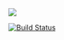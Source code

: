 <img src="https://img.shields.io/badge/code%20style-black-000000.svg">

[![Build Status](https://dev.azure.com/laike9m/laike9m/_apis/build/status/laike9m.cb-experimental?branchName=master)](https://dev.azure.com/laike9m/laike9m/_build/latest?definitionId=2&branchName=master)